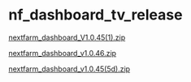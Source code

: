 # nf_dashboard_tv_release

[nextfarm_dashboard_V1.0.45(1).zip](https://github.com/user-attachments/files/17060519/nextfarm_dashboard_V1.0.45.1.zip)



[nextfarm_dashboard_v1.0.46.zip](https://github.com/user-attachments/files/17077773/nextfarm_dashboard_v1.0.46.zip)



[nextfarm_dashboard_v1.0.45(5d).zip](https://github.com/user-attachments/files/17092823/nextfarm_dashboard_v1.0.45.5d.zip)
